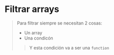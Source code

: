 # Filtrar arrays
> Para filtrar siempre se necesitan 2 cosas: 
> * Un array
> * Una condicón 
>> Y esta condición va a ser una ```function```